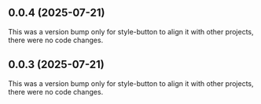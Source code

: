 ## 0.0.4 (2025-07-21)

This was a version bump only for style-button to align it with other projects, there were no code changes.

## 0.0.3 (2025-07-21)

This was a version bump only for style-button to align it with other projects, there were no code changes.

